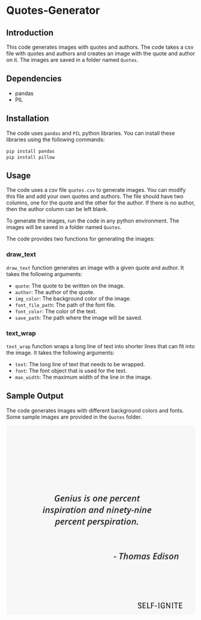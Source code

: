 # Quotes-Generator

## Introduction
This code generates images with quotes and authors. The code takes a csv file with quotes and authors and creates an image with the quote and author on it. The images are saved in a folder named `Quotes`. 

## Dependencies
* pandas
* PIL

## Installation
The code uses `pandas` and `PIL` python libraries. You can install these libraries using the following commands:
```
pip install pandas
pip install pillow
```

## Usage
The code uses a csv file `quotes.csv` to generate images. You can modify this file and add your own quotes and authors. The file should have two columns, one for the quote and the other for the author. If there is no author, then the author column can be left blank.

To generate the images, run the code in any python environment. The images will be saved in a folder named `Quotes`.

The code provides two functions for generating the images:

### draw_text
`draw_text` function generates an image with a given quote and author. It takes the following arguments:
* `quote`: The quote to be written on the image.
* `author`: The author of the quote.
* `img_color`: The background color of the image.
* `font_file_path`: The path of the font file.
* `font_color`: The color of the text.
* `save_path`: The path where the image will be saved.

### text_wrap
`text_wrap` function wraps a long line of text into shorter lines that can fit into the image. It takes the following arguments:
* `text`: The long line of text that needs to be wrapped.
* `font`: The font object that is used for the text.
* `max_width`: The maximum width of the line in the image.

## Sample Output
The code generates images with different background colors and fonts. Some sample images are provided in the `Quotes` folder.

![quote](https://github.com/nani-stark-3000/Quotes-Generator/blob/0766ecb889629623df1a5e0bd55418f8bb78f717/0.png)
